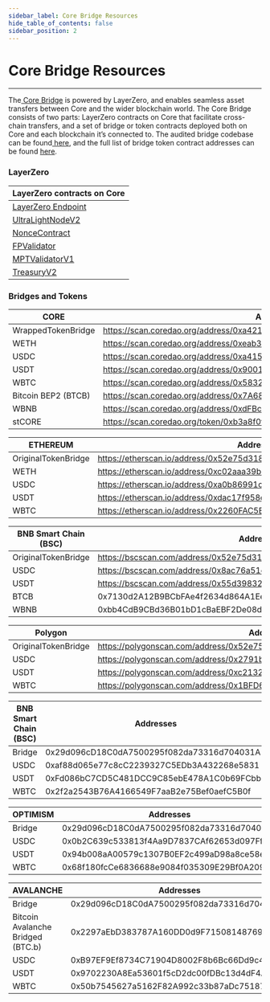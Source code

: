 ```yaml
---
sidebar_label: Core Bridge Resources
hide_table_of_contents: false
sidebar_position: 2
---
```


# Core Bridge Resources
---

The[ Core Bridge](https://bridge.coredao.org/) is powered by LayerZero, and enables seamless asset transfers between Core and the wider blockchain world. The Core Bridge consists of two parts: LayerZero contracts on Core that facilitate cross-chain transfers, and a set of bridge or token contracts deployed both on Core and each blockchain it’s connected to. The audited bridge codebase can be found[ here](https://github.com/LayerZero-Labs/wrapped-asset-bridge), and the full list of bridge token contract addresses can be found [here](./core-bridge-resources.md).

### LayerZero

| LayerZero contracts on Core                                                                       |
| ------------------------------------------------------------------------------------------------- |
| [LayerZero Endpoint](https://scan.coredao.org/address/0x9740ff91f1985d8d2b71494ae1a2f723bb3ed9e4) |
| [UltraLightNodeV2](https://scan.coredao.org/address/0x66a71dcef29a0ffbdbe3c6a460a3b5bc225cd675)   |
| [NonceContract](https://scan.coredao.org/address/0x2d61dcdd36f10b22176e0433b86f74567d529aaa)      |
| [FPValidator](https://scan.coredao.org/address/0x3c2269811836af69497e5f486a85d7316753cf62)        |
| [MPTValidatorV1](https://scan.coredao.org/address/0xb6319cc6c8c27a8f5daf0dd3df91ea35c4720dd7)     |
| [TreasuryV2](https://scan.coredao.org/address/0x5b19bd330a84c049b62d5b0fc2ba120217a18c1c)         |

### Bridges and Tokens

| CORE         | Addresses                                                                          |
| ------------ | ---------------------------------------------------------------------------------- |
| WrappedTokenBridge | https://scan.coredao.org/address/0xa4218e1f39da4aadac971066458db56e901bcbde  |
| WETH | https://scan.coredao.org/address/0xeab3ac417c4d6df6b143346a46fee1b847b50296                |
| USDC | https://scan.coredao.org/address/0xa4151b2b3e269645181dccf2d426ce75fcbdeca9                |
| USDT | https://scan.coredao.org/address/0x900101d06a7426441ae63e9ab3b9b0f63be145f1                |
| WBTC | https://scan.coredao.org/address/0x5832f53d147b3d6Cd4578B9CBD62425C7ea9d0Bd                |
| Bitcoin BEP2  (BTCB) | https://scan.coredao.org/address/0x7A6888c85eDBA8E38F6C7E0485212da602761C08                |
| WBNB | https://scan.coredao.org/address/0xdFBc618d3c48e553Cb197F42482A0795bef7fe28                |
| stCORE | https://scan.coredao.org/token/0xb3a8f0f0da9ffc65318aa39e55079796093029ad                |

| ETHEREUM         | Addresses                                                                  |
| ------------ | ------------------------------------------------------------------------------ |
| OriginalTokenBridge| https://etherscan.io/address/0x52e75d318cfb31f9a2edfa2dfee26b161255b233  |
| WETH | https://etherscan.io/address/0xc02aaa39b223fe8d0a0e5c4f27ead9083c756cc2                |
| USDC | https://etherscan.io/address/0xa0b86991c6218b36c1d19d4a2e9eb0ce3606eb48                |
| USDT | https://etherscan.io/address/0xdac17f958d2ee523a2206206994597c13d831ec7                |
| WBTC | https://etherscan.io/address/0x2260FAC5E5542a773Aa44fBCfeDf7C193bc2C599                |


| BNB Smart Chain (BSC)         | Addresses                                                    |
| ----------------------------- | ------------------------------------------------------------ |
| OriginalTokenBridge |https://bscscan.com/address/0x52e75d318cfb31f9a2edfa2dfee26b161255b233  |
| USDC | https://bscscan.com/address/0x8ac76a51cc950d9822d68b83fe1ad97b32cd580d                |
| USDT |https://bscscan.com/address/0x55d398326f99059ff775485246999027b3197955                 |
| BTCB | 0x7130d2A12B9BCbFAe4f2634d864A1Ee1Ce3Ead9c                                            |
| WBNB |0xbb4CdB9CBd36B01bD1cBaEBF2De08d9173bc095c                                             |



| Polygon                       | Addresses                                                    |
| ----------------------------- | ------------------------------------------------------------ |
| OriginalTokenBridge | https://polygonscan.com/address/0x52e75d318cfb31f9a2edfa2dfee26b161255b233 |
| USDC| https://polygonscan.com/address/0x2791bca1f2de4661ed88a30c99a7a9449aa84174               |
| USDT | https://polygonscan.com/address/0xc2132d05d31c914a87c6611c10748aeb04b58e8f                |
| WBTC | https://polygonscan.com/address/0x1BFD67037B42Cf73acF2047067bd4F2C47D9BfD6 |



| BNB Smart Chain (BSC)         | Addresses                                                    |
| ----------------------------- | ------------------------------------------------------------ |
| Bridge                        | 0x29d096cD18C0dA7500295f082da73316d704031A                   |
| USDC                          | 0xaf88d065e77c8cC2239327C5EDb3A432268e5831                   |
| USDT                          | 0xFd086bC7CD5C481DCC9C85ebE478A1C0b69FCbb9                   |
| WBTC                          | 0x2f2a2543B76A4166549F7aaB2e75Bef0aefC5B0f                   |

| OPTIMISM         | Addresses                                                                 |
| ----------------------------- | ------------------------------------------------------------ |
| Bridge                        | 0x29d096cD18C0dA7500295f082da73316d704031A                   |
| USDC                          | 0x0b2C639c533813f4Aa9D7837CAf62653d097Ff85                   |
| USDT                          | 0x94b008aA00579c1307B0EF2c499aD98a8ce58e58                   |
| WBTC                          | 0x68f180fcCe6836688e9084f035309E29Bf0A2095                   |

| AVALANCHE                     | Addresses                                                    |
| ----------------------------- | ------------------------------------------------------------ |
| Bridge                        | 0x29d096cD18C0dA7500295f082da73316d704031A                   |
| Bitcoin Avalanche Bridged (BTC.b) | 0x2297aEbD383787A160DD0d9F71508148769342E3               |
| USDC                          | 0xB97EF9Ef8734C71904D8002F8b6Bc66Dd9c48a6E                   |
| USDT                          | 0x9702230A8Ea53601f5cD2dc00fDBc13d4dF4A8c7                   |
| WBTC                          | 0x50b7545627a5162F82A992c33b87aDc75187B218                   |


